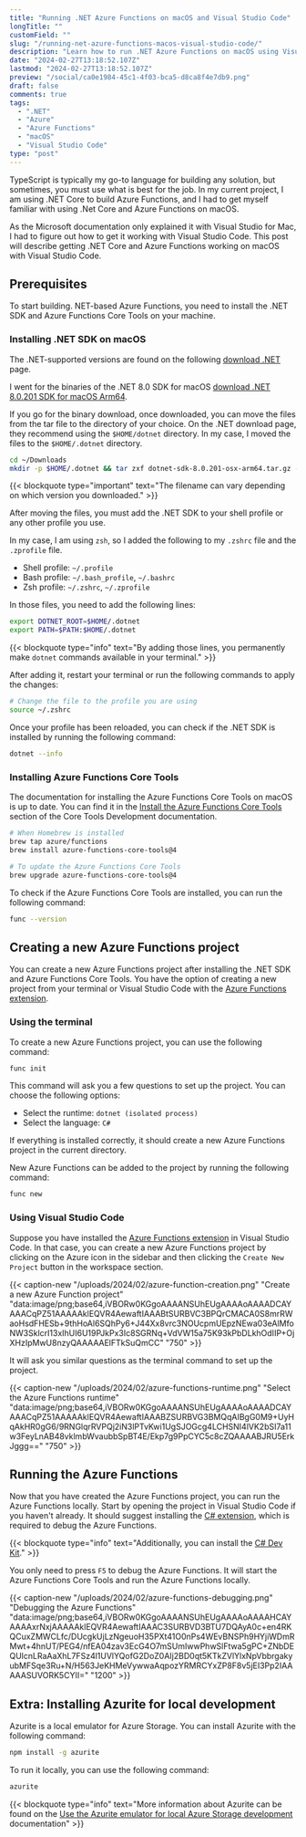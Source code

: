 ```yaml
---
title: "Running .NET Azure Functions on macOS and Visual Studio Code"
longTitle: ""
customField: ""
slug: "/running-net-azure-functions-macos-visual-studio-code/"
description: "Learn how to run .NET Azure Functions on macOS using Visual Studio Code. Step-by-step instructions for installing the necessary tools and setting them up."
date: "2024-02-27T13:18:52.107Z"
lastmod: "2024-02-27T13:18:52.107Z"
preview: "/social/ca0e1984-45c1-4f03-bca5-d8ca8f4e7db9.png"
draft: false
comments: true
tags:
  - ".NET"
  - "Azure"
  - "Azure Functions"
  - "macOS"
  - "Visual Studio Code"
type: "post"
---
```


TypeScript is typically my go-to language for building any solution, but sometimes, you must use what is best for the job. In my current project, I am using .NET Core to build Azure Functions, and I had to get myself familiar with using .Net Core and Azure Functions on macOS.

As the Microsoft documentation only explained it with Visual Studio for Mac, I had to figure out how to get it working with Visual Studio Code. This post will describe getting .NET Core and Azure Functions working on macOS with Visual Studio Code.

## Prerequisites

To start building. NET-based Azure Functions, you need to install the .NET SDK and Azure Functions Core Tools on your machine.

### Installing .NET SDK on macOS

The .NET-supported versions are found on the following [download .NET](https://dotnet.microsoft.com/en-us/download/dotnet) page.

I went for the binaries of the .NET 8.0 SDK for macOS [download .NET 8.0.201 SDK for macOS Arm64](https://dotnet.microsoft.com/en-us/download/dotnet/8.0).

If you go for the binary download, once downloaded, you can move the files from the tar file to the directory of your choice. On the .NET download page, they recommend using the `$HOME/dotnet` directory. In my case, I moved the files to the `$HOME/.dotnet` directory.

```bash {title="Moving the .NET SDK files to the .dotnet directory"}
cd ~/Downloads
mkdir -p $HOME/.dotnet && tar zxf dotnet-sdk-8.0.201-osx-arm64.tar.gz -C $HOME/.dotnet
```

{{< blockquote type="important" text="The filename can vary depending on which version you downloaded." >}}

After moving the files, you must add the .NET SDK to your shell profile or any other profile you use.

In my case, I am using `zsh`, so I added the following to my `.zshrc` file and the `.zprofile` file.

- Shell profile: `~/.profile`
- Bash profile: `~/.bash_profile`, `~/.bashrc`
- Zsh profile: `~/.zshrc`, `~/.zprofile`

In those files, you need to add the following lines:

```bash {linenos=table,noclasses=false}
export DOTNET_ROOT=$HOME/.dotnet
export PATH=$PATH:$HOME/.dotnet
```

{{< blockquote type="info" text="By adding those lines, you permanently make `dotnet` commands available in your terminal." >}}

After adding it, restart your terminal or run the following commands to apply the changes:

```bash {linenos=table,noclasses=false}
# Change the file to the profile you are using
source ~/.zshrc
```

Once your profile has been reloaded, you can check if the .NET SDK is installed by running the following command:

```bash {linenos=table,noclasses=false}
dotnet --info
```

### Installing Azure Functions Core Tools

The documentation for installing the Azure Functions Core Tools on macOS is up to date. You can find it in the [Install the Azure Functions Core Tools](https://learn.microsoft.com/en-us/azure/azure-functions/functions-run-local?tabs=macos#install-the-azure-functions-core-tools) section of the Core Tools Development documentation.

```bash {linenos=table,noclasses=false}
# When Homebrew is installed
brew tap azure/functions
brew install azure-functions-core-tools@4

# To update the Azure Functions Core Tools
brew upgrade azure-functions-core-tools@4
```

To check if the Azure Functions Core Tools are installed, you can run the following command:

```bash {linenos=table,noclasses=false}
func --version
```

## Creating a new Azure Functions project

You can create a new Azure Functions project after installing the .NET SDK and Azure Functions Core Tools. You have the option of creating a new project from your terminal or Visual Studio Code with the [Azure Functions extension](https://marketplace.visualstudio.com/items?itemName=ms-azuretools.vscode-azurefunctions).

### Using the terminal

To create a new Azure Functions project, you can use the following command:

```bash {linenos=table,noclasses=false}
func init
```

This command will ask you a few questions to set up the project. You can choose the following options:

- Select the runtime: `dotnet (isolated process)`
- Select the language: `C#`

If everything is installed correctly, it should create a new Azure Functions project in the current directory.

New Azure Functions can be added to the project by running the following command:

```bash {linenos=table,noclasses=false}
func new
```

### Using Visual Studio Code

Suppose you have installed the [Azure Functions extension](https://marketplace.visualstudio.com/items?itemName=ms-azuretools.vscode-azurefunctions) in Visual Studio Code. In that case, you can create a new Azure Functions project by clicking on the Azure icon in the sidebar and then clicking the `Create New Project` button in the workspace section.

{{< caption-new "/uploads/2024/02/azure-function-creation.png" "Create a new Azure Function project"  "data:image/png;base64,iVBORw0KGgoAAAANSUhEUgAAAAoAAAADCAYAAACqPZ51AAAAAklEQVR4AewaftIAAABtSURBVC3BPQrCMACA0S8mrRWaoHsdFHESb+9thHoAl6SQhPy6+J44Xx8vrc3NOUcpmUEpzNEwa03eAlMfoNW3SklcrI13xIhUI6U19PJkPx3Ic8SGRNq+VdVW15a75K93kPbDLkhOdIIP+OjXHzIpMwU8nzyQAAAAAElFTkSuQmCC" "750" >}}

It will ask you similar questions as the terminal command to set up the project.

{{< caption-new "/uploads/2024/02/azure-functions-runtime.png" "Select the Azure Functions runtime"  "data:image/png;base64,iVBORw0KGgoAAAANSUhEUgAAAAoAAAADCAYAAACqPZ51AAAAAklEQVR4AewaftIAAABZSURBVG3BMQqAIBgG0M9+UyHqAkHR0gG6/9RNGlqrRVPQj2iN3lPTvKwi1UgSJOGcg4LCHSNI4lVK2bSI7a11w3FeyLnAB48vklmbWvaubbSpBT4E/Ekp7g9PpCYC5c8cZQAAAABJRU5ErkJggg==" "750" >}}

## Running the Azure Functions

Now that you have created the Azure Functions project, you can run the Azure Functions locally. Start by opening the project in Visual Studio Code if you haven't already. It should suggest installing the [C# extension](https://marketplace.visualstudio.com/items?itemName=ms-dotnettools.csharp), which is required to debug the Azure Functions.

{{< blockquote type="info" text="Additionally, you can install the [C# Dev Kit](https://marketplace.visualstudio.com/items?itemName=ms-dotnettools.csdevkit)." >}}

You only need to press `F5` to debug the Azure Functions. It will start the Azure Functions Core Tools and run the Azure Functions locally.

{{< caption-new "/uploads/2024/02/azure-functions-debugging.png" "Debugging the Azure Functions"  "data:image/png;base64,iVBORw0KGgoAAAANSUhEUgAAAAoAAAAHCAYAAAAxrNxjAAAAAklEQVR4AewaftIAAAC3SURBVD3BTU7DQAyA0c+en4RKQCuxZMWCLfc/DUcgkUjLzNgeuoH35PXt41O0nPs4WEvBNSPh9HYjiWDmRMwt+4hnUT/PEG4/nfEA04zav3EcG4O7mSUmIwwPhwSlFtwa5gPC+ZNbDEQUlcnLRaAaXhL7FSz4l1UVlYQofG2DoZ0AIj2BD0qt5KTkZVlYlxNpVbbrgakyubMFSqe3Ru+N/H563JeKHMeVywwaAqpozYRMRCYxZP8F8v5jEI3Pp2IAAAAASUVORK5CYII=" "1200" >}}

## Extra: Installing Azurite for local development

Azurite is a local emulator for Azure Storage. You can install Azurite with the following command:

```bash {linenos=table,noclasses=false}
npm install -g azurite
```

To run it locally, you can use the following command:

```bash {linenos=table,noclasses=false}
azurite
```

{{< blockquote type="info" text="More information about Azurite can be found on the [Use the Azurite emulator for local Azure Storage development](https://learn.microsoft.com/en-us/azure/storage/common/storage-use-azurite?tabs=npm%2Cblob-storage) documentation" >}}
